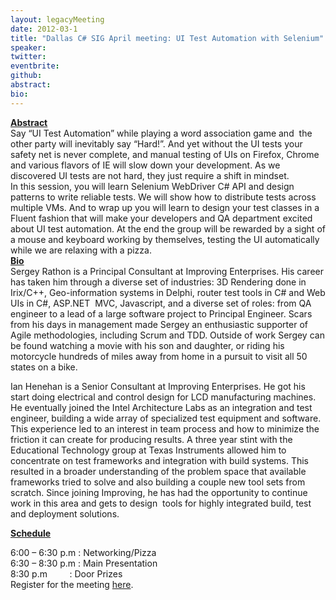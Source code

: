 ```yaml
---
layout: legacyMeeting
date: 2012-03-1
title: "Dallas C# SIG April meeting: UI Test Automation with Selenium"
speaker:
twitter:
eventbrite:
github:
abstract:
bio:
---
```


<div id="_mcePaste"><strong><span style="text-decoration: underline;">Abstract</span></strong></div>
<div id="_mcePaste">Say &#8220;UI Test Automation&#8221; while playing a word association game and &nbsp;the other party will inevitably say &#8220;Hard!&#8221;. And yet without the UI tests your safety net is never complete, and manual testing of UIs on Firefox, Chrome and various flavors of IE will slow down your development. As we discovered UI tests are not hard, they just require a shift in mindset.</div>
<div id="_mcePaste">In this session, you will learn Selenium WebDriver C# API and design patterns to write reliable tests. We will show how to distribute tests across multiple VMs. And to wrap up you will learn to design your test classes in a Fluent fashion that will make your developers and QA department excited about UI test automation. At the end the group will be rewarded by a sight of a mouse and keyboard working by themselves, testing the UI automatically while we are relaxing with a pizza.</div>
<div><strong><span style="text-decoration: underline;">Bio</span></strong></div>
<div id="_mcePaste">Sergey Rathon is a Principal Consultant at Improving Enterprises. His career has taken him through a diverse set of industries: 3D Rendering done in Irix/C++, Geo-information systems in Delphi, router test tools in C# and Web UIs in C#, ASP.NET &nbsp;MVC, Javascript, and a diverse set of roles: from QA engineer to a lead of a large software project to Principal Engineer. Scars from his days in management made Sergey an enthusiastic supporter of Agile methodologies, including Scrum and TDD.&nbsp;Outside of work Sergey can be found watching a movie with his son and daughter, or riding his motorcycle hundreds of miles away from home in a pursuit to visit all 50 states on a bike.</div>
<div>
<p class="p1">Ian Henehan is a Senior Consultant at Improving Enterprises. He got his start doing electrical and control design for LCD manufacturing machines. He eventually joined the Intel Architecture Labs as an integration and test engineer, building a wide array of specialized test equipment and software. This experience led to an interest in team process and how to minimize the friction it can create for producing results. A three year stint with the Educational Technology group at Texas Instruments allowed him to concentrate on test frameworks and integration with build systems. This resulted in a broader understanding of the problem space that available frameworks tried to solve and also building a couple new tool sets from scratch. Since joining Improving, he has had the opportunity to continue work in this area and gets to design &nbsp;tools for highly integrated build, test and deployment solutions.</p>
<p class="p1"><span style="font-weight: bold; text-decoration: underline;">Schedule</span></p>
</div>
<div id="_mcePaste">6:00 &#8211; 6:30 p.m : Networking/Pizza</div>
<div id="_mcePaste">6:30 &#8211; 8:30 p.m : Main Presentation</div>
<div id="_mcePaste">8:30 p.m &nbsp; &nbsp; &nbsp; &nbsp; : Door Prizes</div>
<div>Register for the meeting <a href="http://www.eventbrite.com/event/3157453027">here</a>.</div>

